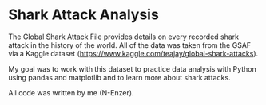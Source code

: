 # Shark Attack Analysis

The Global Shark Attack File provides details on every recorded shark attack in the history of the world. All of the data was taken from the GSAF via a Kaggle dataset (https://www.kaggle.com/teajay/global-shark-attacks).

My goal was to work with this dataset to practice data analysis with Python using pandas and matplotlib and to learn more about shark attacks.

All code was written by me (N-Enzer).
